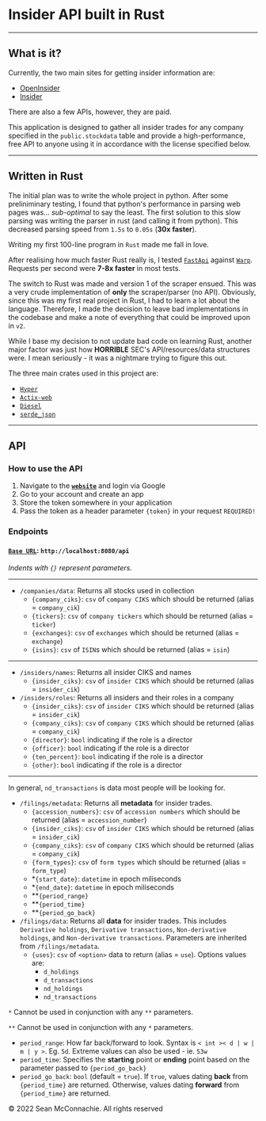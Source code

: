 # Insider API built in Rust

---

## What is it?
Currently, the two main sites for getting insider information are:
- [OpenInsider](http://openinsider.com/)
- [Insider](https://finviz.com/insidertrading.ashx/)

There are also a few APIs, however, they are paid.

This application is designed to gather all insider trades for any company specified in the `public.stockdata` table
and provide a high-performance, free API to anyone using it in accordance with the license specified below.

---

## Written in Rust
The initial plan was to write the whole project in python. After some preliniminary testing, I found that python's
performance in parsing web pages was... *sub-optimal* to say the least. The first solution to this slow parsing was
writing the parser in rust (and calling it from python). This decreased parsing speed from `1.5s` to `0.05s` (**30x
faster**).

Writing my first 100-line program in `Rust` made me fall in love.

After realising how much faster Rust really is, I tested [`FastApi`](https://github.com/tiangolo/fastapi) against
[`Warp`](https://github.com/seanmonstar/warp). Requests per second were **7-8x faster** in most tests.

The switch to Rust was made and version 1 of the scraper ensued. This was a very crude implementation of **only** the
scraper/parser (no API). Obviously, since this was my first real project in Rust, I had to learn a lot about the language.
Therefore, I made the decision to leave bad implementations in the codebase and make a note of everything that could be
improved upon in `v2`.

While I base my decision to not update bad code on learning Rust, another major factor was just how **HORRIBLE** SEC's
API/resources/data structures were. I mean seriously - it was a nightmare trying to figure this out.

The three main crates used in this project are:
- [`Hyper`](https://github.com/hyperium/hyper)
- [`Actix-web`](https://github.com/actix/actix-web)
- [`Diesel`](https://github.com/diesel-rs/diesel)
- [`serde_json`](https://crates.io/crates/serde)

---

## API
### How to use the API
1) Navigate to the **[`website`](http://localhost:8080/)** and login via Google
2) Go to your account and create an app
3) Store the token somewhere in your application
4) Pass the token as a header parameter `{token}` in your request `REQUIRED!`

### Endpoints
#### **[`Base URL`](http://localhost:8080/api/)**: `http://localhost:8080/api`

*Indents with `{}` represent parameters.*

---

- `/companies/data`: Returns all stocks used in collection
  - `{company_ciks}`: `csv` of `company CIKS` which should be returned (alias = `company_cik`)
  - `{tickers}`: `csv` of `company tickers` which should be returned (alias = `ticker`)
  - `{exchanges}`: `csv` of `exchanges` which should be returned (alias = `exchange`)
  - `{isins}`: `csv` of `ISIN`s which should be returned (alias = `isin`)
---
- `/insiders/names`: Returns all insider CIKS and names
  - `{insider_ciks}`: `csv` of `insider CIKS` which should be returned (alias = `insider_cik`)
- `/insiders/roles`: Returns all insiders and their roles in a company
  - `{insider_ciks}`: `csv` of `insider CIKS` which should be returned (alias = `insider_cik`)
  - `{company_ciks}`: `csv` of `company CIKS` which should be returned (alias = `company_cik`)
  - `{director}`: `bool` indicating if the role is a director
  - `{officer}`: `bool` indicating if the role is a director
  - `{ten_percent}`: `bool` indicating if the role is a director
  - `{other}`: `bool` indicating if the role is a director
---
In general, `nd_transactions` is data most people will be looking for.
- `/filings/metadata`: Returns all **metadata** for insider trades.
  - `{accession_numbers}`: `csv` of `accession numbers` which should be returned (alias = `accession_number`)
  - `{insider_ciks}`: `csv` of `insider CIKS` which should be returned (alias = `insider_cik`)
  - `{company_ciks}`: `csv` of `company CIKS` which should be returned (alias = `company_cik`)
  - `{form_types}`: `csv` of `form types` which should be returned (alias = `form_type`)
  - *`{start_date}`: `datetime` in epoch miliseconds 
  - *`{end_date}`: `datetime` in epoch miliseconds 
  - **`{period_range}`
  - **`{period_time}`
  - **`{period_go_back}`
- `/filings/data`: Returns all **data** for insider trades. This includes `Derivative holdings`, `Derivative transactions`, `Non-derivative holdings`, and `Non-derivative transactions`. Parameters are inherited from `/filings/metadata`.
  - `{uses}`: `csv` of `<option>` data to return (alias = `use`). Options values are: 
    - `d_holdings`
    - `d_transactions`
    - `nd_holdings`
    - `nd_transactions`

`*` Cannot be used in conjunction with any `**` parameters.

`**` Cannot be used in conjunction with any `*` parameters.
- `period_range`: How far back/forward to look. Syntax is `< int >< d | w | m | y >`. Eg. `5d`. Extreme values can also be used - ie. `53w`
- `period_time`: Specifies the **starting** point or **ending** point based on the parameter passed to `{period_go_back}`
- `period_go_back`: `bool` (default = `true`). If `true`, values dating **back** from `{period_time}` are returned. Otherwise, values dating **forward** from `{period_time}` are returned.

© 2022 Sean McConnachie. All rights reserved
